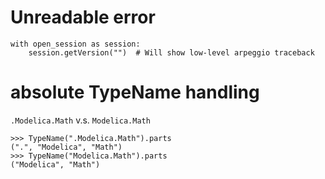 
# Unreadable error

```python3
with open_session as session:
    session.getVersion("")  # Will show low-level arpeggio traceback
```

# absolute TypeName handling

`.Modelica.Math` v.s. `Modelica.Math`

```python3
>>> TypeName(".Modelica.Math").parts
(".", "Modelica", "Math")
>>> TypeName("Modelica.Math").parts
("Modelica", "Math")
```
